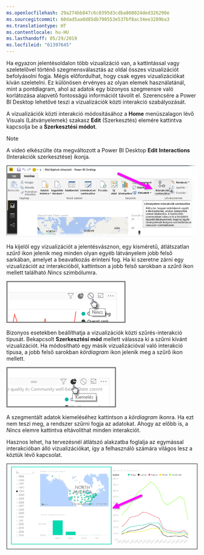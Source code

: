 ```yaml
---
ms.openlocfilehash: 29a274bb847c6c0395d3cdba868024ded326290e
ms.sourcegitcommit: 60dad5aa0d85db790553e537bf8ac34ee3289ba3
ms.translationtype: HT
ms.contentlocale: hu-HU
ms.lasthandoff: 05/29/2019
ms.locfileid: "61397645"
---
```

Ha egyazon jelentésoldalon több vizualizáció van, a kattintással vagy szeletelővel történő szegmensválasztás az oldal összes vizualizációt befolyásolni fogja. Mégis előfordulhat, hogy csak egyes vizualizációkat kíván szeletelni. Ez különösen érvényes az olyan elemek használatánál, mint a pontdiagram, ahol az adatok egy bizonyos szegmensre való korlátozása alapvető fontosságú információt távolít el. Szerencsére a Power BI Desktop lehetővé teszi a vizualizációk közti interakció szabályozását.

A vizualizációk közti interakció módosításához a **Home** menüszalagon lévő Visuals (Látványelemek) szakasz **Edit** (Szerkesztés) elemére kattintva kapcsolja be a **Szerkesztési módot**.

>[!NOTE]
>A videó elkészülte óta megváltozott a Power BI Desktop **Edit Interactions** (Interakciók szerkesztése) ikonja.
> 
> 

![](media/3-11a-create-interaction-between-visualizations/3-11a_1.png)

Ha kijelöl egy vizualizációt a jelentésvásznon, egy kisméretű, átlátszatlan *szűrő* ikon jelenik meg minden olyan egyéb látványelem jobb felső sarkában, amelyet a beavatkozás érinteni fog. Ha ki szeretne zárni egy vizualizációt az interakcióból, kattintson a jobb felső sarokban a *szűrő* ikon mellett található *Nincs* szimbólumra.

![](media/3-11a-create-interaction-between-visualizations/3-11a_2.png)

Bizonyos esetekben beállíthatja a vizualizációk közti szűrés-interakció típusát. Bekapcsolt **Szerkesztési mód** mellett válassza ki a szűrni kívánt vizualizációt. Ha módosítható egy másik vizualizációval való interakció típusa, a jobb felső sarokban *kördiagram* ikon jelenik meg a szűrő ikon mellett.

![](media/3-11a-create-interaction-between-visualizations/3-11a_3.png)

A szegmentált adatok kiemeléséhez kattintson a *kördiagram* ikonra. Ha ezt nem teszi meg, a rendszer szűrni fogja az adatokat. Ahogy az előbb is, a *Nincs* elemre kattintva eltávolíthat minden interakciót.

Hasznos lehet, ha tervezésnél átlátszó alakzatba foglalja az egymással interakcióban álló vizualizációkat, így a felhasználó számára világos lesz a köztük lévő kapcsolat.

![](media/3-11a-create-interaction-between-visualizations/3-11a_4.png)

